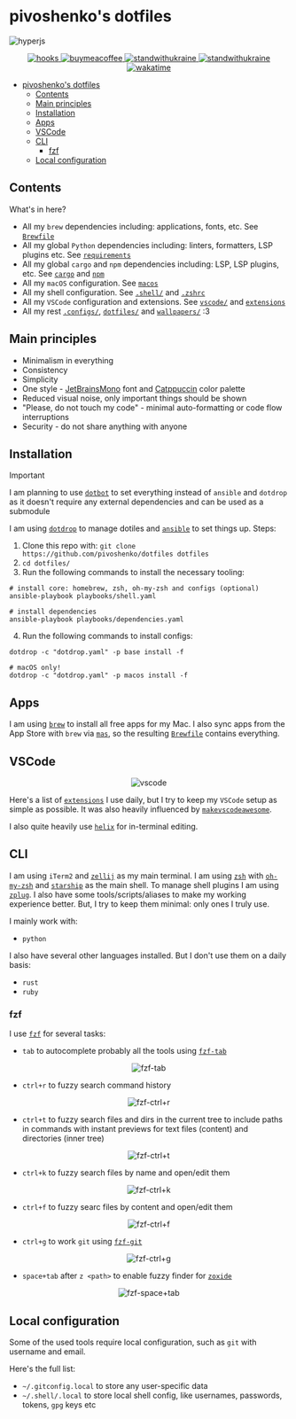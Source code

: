 # pivoshenko's dotfiles

![hyperjs](https://raw.githubusercontent.com/pivoshenko/dotfiles/master/docs/assets/hyperjs.png)

<p align="center">
    <a href="https://github.com/pivoshenko/dotfiles/blob/main/.pre-commit-config.yaml">
        <img alt="hooks" src="https://img.shields.io/badge/pre--commit-enabled-brightgreen?logo=pre-commit">
    </a>
    <a href="https://www.buymeacoffee.com/pivoshenko" target="_blank">
        <img alt="buymeacoffee" src="https://img.shields.io/badge/buy_me_-a_coffee-ff6964?logo=buymeacoffee">
    </a>
    <a href="https://stand-with-ukraine.pp.ua/">
        <img alt="standwithukraine" src="https://img.shields.io/badge/Support-Ukraine-FFD500?style=flat&labelColor=005BBB">
    </a>
    <a href="https://stand-with-ukraine.pp.ua">
        <img alt="standwithukraine" src="https://img.shields.io/badge/made_in-Ukraine-ffd700.svg?labelColor=0057b7">
    </a>
    <a href="https://wakatime.com/badge/user/9862508c-0a86-427a-929c-46186f2d191a/project/24b39197-a8f6-4f01-80d7-3b47449a9d04">
        <img alt="wakatime" src="https://wakatime.com/badge/user/9862508c-0a86-427a-929c-46186f2d191a/project/24b39197-a8f6-4f01-80d7-3b47449a9d04.svg">
    </a>
</p>

- [pivoshenko's dotfiles](#pivoshenkos-dotfiles)
  - [Contents](#contents)
  - [Main principles](#main-principles)
  - [Installation](#installation)
  - [Apps](#apps)
  - [VSCode](#vscode)
  - [CLI](#cli)
    - [fzf](#fzf)
  - [Local configuration](#local-configuration)


## Contents

What's in here?

- All my `brew` dependencies including: applications, fonts, etc. See [`Brewfile`]
- All my global `Python` dependencies including: linters, formatters, LSP plugins etc. See [`requirements`]
- All my global `cargo` and `npm` dependencies including: LSP, LSP plugins, etc. See [`cargo`] and [`npm`]
- All my `macOS` configuration. See [`macos`]
- All my shell configuration. See [`.shell/`] and [`.zshrc`]
- All my `VSCode` configuration and extensions. See [`vscode/`] and [`extensions`]
- All my rest [`.configs/`], [`dotfiles/`] and [`wallpapers/`] :3

## Main principles

- Minimalism in everything
- Consistency
- Simplicity
- One style - [JetBrainsMono] font and [Catppuccin] color palette
- Reduced visual noise, only important things should be shown
- "Please, do not touch my code" - minimal auto-formatting or code flow interruptions
- Security - do not share anything with anyone

## Installation

> [!IMPORTANT]
> I am planning to use [`dotbot`] to set everything instead of `ansible` and `dotdrop` as it doesn't require any external dependencies and can be used as a submodule

I am using [`dotdrop`] to manage dotiles and [`ansible`] to set things up. Steps:

1. Clone this repo with: `git clone https://github.com/pivoshenko/dotfiles dotfiles`
2. `cd dotfiles/`
3. Run the following commands to install the necessary tooling:

```shell
# install core: homebrew, zsh, oh-my-zsh and configs (optional)
ansible-playbook playbooks/shell.yaml

# install dependencies
ansible-playbook playbooks/dependencies.yaml
```
4. Run the following commands to install configs:

```shell
dotdrop -c "dotdrop.yaml" -p base install -f

# macOS only!
dotdrop -c "dotdrop.yaml" -p macos install -f
```

## Apps

I am using [`brew`] to install all free apps for my Mac.
I also sync apps from the App Store with `brew` via [`mas`], so the resulting [`Brewfile`] contains everything.

## VSCode

<p align="center">
  <img alt="vscode" src="https://raw.githubusercontent.com/pivoshenko/dotfiles/master/docs/assets/vscode.png">
</p>

Here's a list of [`extensions`] I use daily, but I try to keep my `VSCode` setup as simple as possible.
It was also heavily influenced by [`makevscodeawesome`].

I also quite heavily use [`helix`] for in-terminal editing.

## CLI

I am using `iTerm2` and [`zellij`] as my main terminal.
I am using [`zsh`] with [`oh-my-zsh`] and [`starship`] as the main shell. To manage shell plugins I am using [`zplug`].
I also have some tools/scripts/aliases to make my working experience better.
But, I try to keep them minimal: only ones I truly use.

I mainly work with:

- `python`

I also have several other languages installed. But I don't use them on a daily basis:

- `rust`
- `ruby`

### fzf

I use [`fzf`] for several tasks:

- `tab` to autocomplete probably all the tools using [`fzf-tab`]

<p align="center">
  <img alt="fzf-tab" src="https://raw.githubusercontent.com/pivoshenko/dotfiles/master/docs/assets/fzf_tab.png">
</p>

- `ctrl+r` to fuzzy search command history

<p align="center">
  <img alt="fzf-ctrl+r" src="https://raw.githubusercontent.com/pivoshenko/dotfiles/master/docs/assets/fzf_ctrl_r.png">
</p>

- `ctrl+t` to fuzzy search files and dirs in the current tree to include paths in commands with instant previews for text files (content) and directories (inner tree)

<p align="center">
  <img alt="fzf-ctrl+t" src="https://raw.githubusercontent.com/pivoshenko/dotfiles/master/docs/assets/fzf_ctrl_t.png">
</p>

- `ctrl+k` to fuzzy search files by name and open/edit them

<p align="center">
  <img alt="fzf-ctrl+k" src="https://raw.githubusercontent.com/pivoshenko/dotfiles/master/docs/assets/fzf_ctrl_k.png">
</p>

- `ctrl+f` to fuzzy searc files by content and open/edit them

<p align="center">
  <img alt="fzf-ctrl+f" src="https://raw.githubusercontent.com/pivoshenko/dotfiles/master/docs/assets/fzf_ctrl_f.png">
</p>

- `ctrl+g` to work `git` using [`fzf-git`]

<p align="center">
  <img alt="fzf-ctrl+g" src="https://raw.githubusercontent.com/pivoshenko/dotfiles/master/docs/assets/fzf_ctrl_g.png">
</p>

- `space+tab` after `z <path>` to enable fuzzy finder for [`zoxide`]

<p align="center">
  <img alt="fzf-space+tab" src="https://raw.githubusercontent.com/pivoshenko/dotfiles/master/docs/assets/fzf_space_tab.png">
</p>

## Local configuration

Some of the used tools require local configuration, such as `git` with username and email.

Here's the full list:

- `~/.gitconfig.local` to store any user-specific data
- `~/.shell/.local` to store local shell config, like usernames, passwords, tokens, `gpg` keys etc

[`Brewfile`]: https://github.com/pivoshenko/dotfiles/blob/main/dependencies/Brewfile
[`requirements`]: https://github.com/pivoshenko/dotfiles/blob/main/dependencies/requirements.txt
[`cargo`]: https://github.com/pivoshenko/dotfiles/blob/main/playbooks/dependencies.yaml#L17-L22
[`npm`]: https://github.com/pivoshenko/dotfiles/blob/main/playbooks/dependencies.yaml#L30-L51
[`macos`]: https://github.com/pivoshenko/dotfiles/blob/main/macos/settings.sh
[`.shell/`]: https://github.com/pivoshenko/dotfiles/tree/main/dotfiles/.shell
[`.zshrc`]: https://github.com/pivoshenko/dotfiles/tree/main/dotfiles/.zshrc
[`vscode/`]: https://github.com/pivoshenko/dotfiles/tree/main/dotfiles/vscode
[`extensions`]: https://github.com/pivoshenko/dotfiles/blob/main/dependencies/Brewfile#L229-L292
[extensions]: https://github.com/pivoshenko/dotfiles/blob/main/dependencies/Brewfile#L229-L292
[`.configs/`]: https://github.com/pivoshenko/dotfiles/tree/main/dotfiles/.config
[`dotfiles/`]: https://github.com/pivoshenko/dotfiles/tree/main/dotfiles
[JetBrainsMono]: https://www.jetbrains.com/lp/mono/
[Catppuccin]: https://github.com/catppuccin/catppuccin
[`dotdrop`]: https://github.com/deadc0de6/dotdrop
[`ansible`]: https://github.com/ansible/ansible
[`dotbot`]: https://github.com/anishathalye/dotbot
[`hyper.js`]: https://hyper.is
[`zsh`]: https://github.com/zsh-users/zsh
[`oh-my-zsh`]: https://github.com/robbyrussell/oh-my-zsh
[`starship`]: https://starship.rs
[`zplug`]: https://github.com/zplug/zplug
[`brew`]: https://brew.sh/
[`mas`]: https://formulae.brew.sh/formula/mas
[`docker`]: https://formulae.brew.sh/cask/docker
[`helix`]: https://helix-editor.com
[`wallpapers/`]: https://github.com/pivoshenko/dotfiles/blob/main/wallpapers
[`makevscodeawesome`]: https://makevscodeawesome.com
[`zellij`]: https://zellij.dev
[`fzf`]: https://github.com/junegunn/fzf
[`fzf-tab`]: https://github.com/Aloxaf/fzf-tab
[`fzf-git`]: https://github.com/junegunn/fzf-git.sh
[`zoxide`]: https://github.com/ajeetdsouza/zoxide
